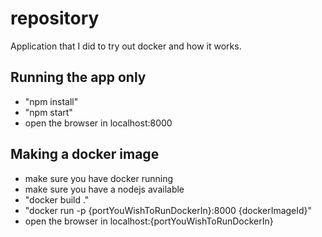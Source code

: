 # repository
Application that I did to try out docker and how it works.

## Running the app only
- "npm install"
- "npm start"
- open the browser in localhost:8000

## Making a docker image
- make sure you have docker running
- make sure you have a nodejs available
- "docker build ."
- "docker run -p {portYouWishToRunDockerIn}:8000 {dockerImageId}"
- open the browser in localhost:{portYouWishToRunDockerIn}
